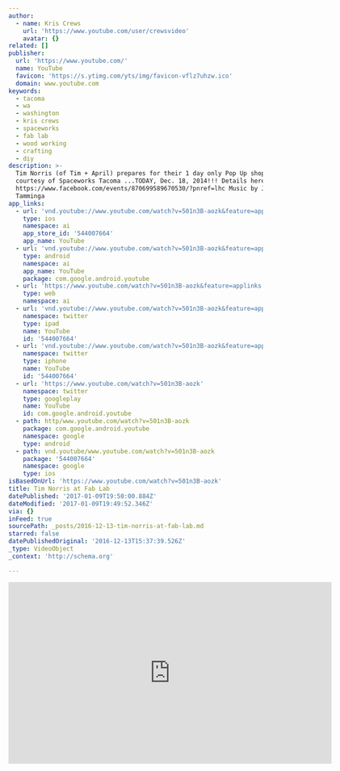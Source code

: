 ```yaml
---
author:
  - name: Kris Crews
    url: 'https://www.youtube.com/user/crewsvideo'
    avatar: {}
related: []
publisher:
  url: 'https://www.youtube.com/'
  name: YouTube
  favicon: 'https://s.ytimg.com/yts/img/favicon-vflz7uhzw.ico'
  domain: www.youtube.com
keywords:
  - tacoma
  - wa
  - washington
  - kris crews
  - spaceworks
  - fab lab
  - wood working
  - crafting
  - diy
description: >-
  Tim Norris (of Tim + April) prepares for their 1 day only Pop Up shop,
  courtesy of Spaceworks Tacoma ...TODAY, Dec. 18, 2014!!! Details here:
  https://www.facebook.com/events/870699589670530/?pnref=lhc Music by Justin
  Tamminga
app_links:
  - url: 'vnd.youtube://www.youtube.com/watch?v=501n3B-aozk&feature=applinks'
    type: ios
    namespace: ai
    app_store_id: '544007664'
    app_name: YouTube
  - url: 'vnd.youtube://www.youtube.com/watch?v=501n3B-aozk&feature=applinks'
    type: android
    namespace: ai
    app_name: YouTube
    package: com.google.android.youtube
  - url: 'https://www.youtube.com/watch?v=501n3B-aozk&feature=applinks'
    type: web
    namespace: ai
  - url: 'vnd.youtube://www.youtube.com/watch?v=501n3B-aozk&feature=applinks'
    namespace: twitter
    type: ipad
    name: YouTube
    id: '544007664'
  - url: 'vnd.youtube://www.youtube.com/watch?v=501n3B-aozk&feature=applinks'
    namespace: twitter
    type: iphone
    name: YouTube
    id: '544007664'
  - url: 'https://www.youtube.com/watch?v=501n3B-aozk'
    namespace: twitter
    type: googleplay
    name: YouTube
    id: com.google.android.youtube
  - path: http/www.youtube.com/watch?v=501n3B-aozk
    package: com.google.android.youtube
    namespace: google
    type: android
  - path: vnd.youtube/www.youtube.com/watch?v=501n3B-aozk
    package: '544007664'
    namespace: google
    type: ios
isBasedOnUrl: 'https://www.youtube.com/watch?v=501n3B-aozk'
title: Tim Norris at Fab Lab
datePublished: '2017-01-09T19:50:00.884Z'
dateModified: '2017-01-09T19:49:52.346Z'
via: {}
inFeed: true
sourcePath: _posts/2016-12-13-tim-norris-at-fab-lab.md
starred: false
datePublishedOriginal: '2016-12-13T15:37:39.526Z'
_type: VideoObject
_context: 'http://schema.org'

---
```

<iframe src="https://cdn.embedly.com/widgets/media.html?src=https%3A%2F%2Fwww.youtube.com%2Fembed%2F501n3B-aozk%3Ffeature%3Doembed&amp;url=http%3A%2F%2Fwww.youtube.com%2Fwatch%3Fv%3D501n3B-aozk&amp;image=https%3A%2F%2Fi.ytimg.com%2Fvi%2F501n3B-aozk%2Fhqdefault.jpg&amp;key=b7d04c9b404c499eba89ee7072e1c4f7&amp;type=text%2Fhtml&amp;schema=youtube" width="640" height="360" scrolling="no" frameborder="0" allowfullscreen="" style=""></iframe>